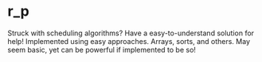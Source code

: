 # r_p
Struck with scheduling algorithms?
Have a easy-to-understand solution for help!
Implemented using easy approaches.
Arrays, sorts, and others.
May seem basic, yet can be powerful if implemented to be so!
